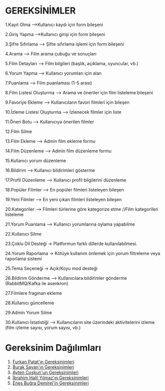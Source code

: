 # GEREKSİNİMLER

1.Kayıt Olma -->Kullanıcı kaydı için form bileşeni  

2.Giriş Yapma -->Kullanıcı girişi için form bileşeni  

3.Şifre Sıfırlama  --> Şifre sıfırlama işlemi için form bileşeni

4.Arama --> Film arama çubuğu ve sonuçları

5.Film Detayları --> Film bilgileri (başlık, açıklama, oyuncular, vb.)

6.Yorum Yapma --> Kullanıcı yorumları için alan

7.Puanlama --> Film puanlaması (1-5 arası)

8.Film Listesi Oluşturma --> Arama ve öneriler için film listeleme bileşeni

9.Favoriye Ekleme --> Kullanıcıların favori filmleri için bileşen

10.İzleme Listesi Oluşturma --> İzlenecek filmler için liste

11.Öneri Botu --> Kullanıcıya önerilen filmler

12.Film Silme 

13.Film Ekleme --> Admin film ekleme formu

14.Film Düzenleme --> Admin film düzenleme formu

15.Kullanıcı yorum düzenleme

16.Bildirim --> Kullanıcı bildirimleri gösterme

17.Profil Düzenleme --> Kullanıcı profil bilgilerini düzenleme

18.Popüler Filmler --> En popüler filmleri listeleyen bileşen

19.Yeni Filmler --> En yeni çıkan filmleri listeleyen bileşen

20.Kategoriler --> Filmleri türlerine göre kategorize etme //Film kategorileri listeleme 

21.Yorum Puanlama --> Kullanıcı yorumlarına oylama yapabilme

22.Kullanıcı Silme

23.Çoklu Dil Desteği -> Platformun farklı dillerde kullanılabilmesi.

24.Yorum Raporlama -> Kötüye kullanım önlemek için yorum filtreleme veya raporlama sistemi 

25.Tema Seçeneği -> Açık/Koyu mod desteği

26.Bildirim Gönderme --> Kullanıcılara bildirimler gönderme (RabbitMQ/Kafka ile asenkron)

27.Filmlere fragman ekleme

28.Kullanıcı güncelleme 

29.Admin Yorum Silme 

30.Kullanıcı İstatistiği --> Kullanıcıların site üzerindeki aktivitelerini izleme (film izleme sayısı, yorum sayısı, vb.)

# Gereksinim Dağılımları
1. [Furkan Patat'ın Gereksinimleri](Furkan-Patat-Gereksinimler.md)
2. [Burak Sayan'ın Gereksinimleri](Burak-sayan-gereksinimler.md)
1. [Ayten Coşkun'un Gereksinimleri]()
2. [İbrahim Halil Yılmaz'ın Gereksinimleri]()
1. [Enes Buğra Demirel'in Gereksinimleri]()
